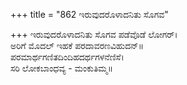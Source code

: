 +++
title = "862 ಇರುವುದರೊಳಾದನಿತು ಸೊಗವ"

+++
ಇರುವುದರೊಳಾದನಿತು ಸೊಗವ ಪಡೆವೊಡೆ ಲೋಗರ್।  
ಅರಿಗೆ ಮೊದಲ್ ಇಹಕೆ ಪರದಾವರಣವಿಹುದನ್॥  
ಪರಮಾರ್ಥಗಣಿತದಿಂದಿಹದರ್ಥಗಳನೆಣಿಸೆ।  
ಸರಿ ಲೋಕಬಾಂಧವ್ಯ - ಮಂಕುತಿಮ್ಮ॥  

